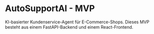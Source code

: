 # AutoSupportAI - MVP

KI-basierter Kundenservice-Agent für E-Commerce-Shops.
Dieses MVP besteht aus einem FastAPI-Backend und einem React-Frontend.